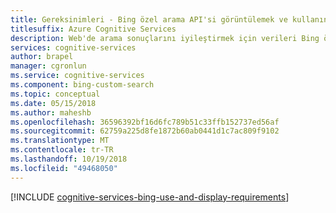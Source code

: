 ```yaml
---
title: Gereksinimleri - Bing özel arama API'si görüntülemek ve kullanın
titlesuffix: Azure Cognitive Services
description: Web'de arama sonuçlarını iyileştirmek için verileri Bing özel arama API'leri kullanın.
services: cognitive-services
author: brapel
manager: cgronlun
ms.service: cognitive-services
ms.component: bing-custom-search
ms.topic: conceptual
ms.date: 05/15/2018
ms.author: maheshb
ms.openlocfilehash: 36596392bf16d6fc789b51c33ffb152737ed56af
ms.sourcegitcommit: 62759a225d8fe1872b60ab0441d1c7ac809f9102
ms.translationtype: MT
ms.contentlocale: tr-TR
ms.lasthandoff: 10/19/2018
ms.locfileid: "49468050"
---
```

[!INCLUDE [cognitive-services-bing-use-and-display-requirements](../../../includes/cognitive-services-bing-use-and-display-requirements.md)]